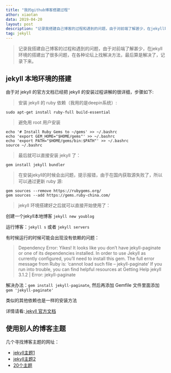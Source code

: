 ```yaml
---
title: "我的github博客搭建过程"
athor: xiaotan
data: 2019-04-20
layout: post
description: "记录我搭建自己博客的过程和遇到的问题，由于对前端了解甚少，在jekyll环境的搭建出了很多问题，在各种论坛上找解决方法，最后算是解决了，记录下来。"
tag: jekyll
---
```


>记录我搭建自己博客的过程和遇到的问题，由于对前端了解甚少，在jekyll环境的搭建出了很多问题，在各种论坛上找解决方法，最后算是解决了，记录下来。

## jekyll 本地环境的搭建
由于对 jekyll 的官方文档已经把 jekyll 的安装过程讲解的很详细，步骤如下:

>安装 jekyll 的 ruby 依赖（我用的是deepin系统）:
```
sudo apt-get install ruby-full build-essential
```
>避免用 root 用户安装
```
echo '# Install Ruby Gems to ~/gems' >> ~/.bashrc
echo 'export GEM_HOME="$HOME/gems"' >> ~/.bashrc
echo 'export PATH="$HOME/gems/bin:$PATH"' >> ~/.bashrc
source ~/.bashrc
```
>最后就可以直接安装 jekyll 了：
```
gem install jekyll bundler
```
>在安装jekyll的时候会出问题，提示报错，由于在国内获取源失败了，所以可以通过更新 ruby 源:
```
gem sources --remove https://rubygems.org/
gem sources --add https://gems.ruby-china.com/
```

>jekyll 环境搭建好之后就可以直接开始使用了：

创建一个jekyll本地博客 ```jekyll new youblog```

运行博客：```jekyll s``` 或者 ```jekyll servers```

有时候运行的时候可能会出现没有依赖的问题：
>Dependency Error: Yikes! It looks like you don’t have jekyll-paginate or one of its dependencies installed. In order to use Jekyll as currently configured, you’ll need to install this gem. The full error message from Ruby is: ‘cannot load such file – jekyll-paginate’ If you run into trouble, you can find helpful resources at Getting Help
>jekyll 3.1.2 | Error: jekyll-paginate

解决办法：```gem install jekyll-paginate```, 然后再添加 Gemfile 文件里面添加 ```gem 'jekyll-paginate'```

类似的其他依赖也是一样的安装方法

详情请看:[ jekyll 官方文档](https://www.jekyll.com.cn/docs/)

## 使用别人的博客主题
几个寻找博客主题的网址：
- [jekyll主题1](http://jekyllthemes.org/)
- [jekyll主题2](http://themes.jekyllrc.org/)
- [20个主题](https://www.wowthemes.net/jekyll-themes-templates/)